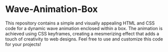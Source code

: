 # Wave-Animation-Box
 This repository contains a simple and visually appealing HTML and CSS code for a dynamic wave animation enclosed within a box. The animation is achieved using CSS keyframes, creating a mesmerizing effect that adds a touch of creativity to web designs. Feel free to use and customize this code for your projects!
